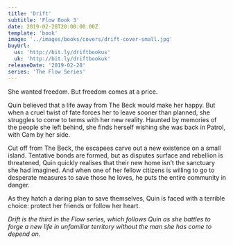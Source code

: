 ```yaml
---
title: 'Drift'
subtitle: 'Flow Book 3'
date: 2019-02-28T20:00:00.00Z
template: 'book'
image: '../images/books/covers/drift-cover-small.jpg'
buyUrl:
  us: 'http://bit.ly/driftbookus'
  uk: 'http://bit.ly/driftbookuk'
releaseDate: '2019-02-28'
series: 'The Flow Series'
---
```


She wanted freedom. But freedom comes at a price.

Quin believed that a life away from The Beck would make her happy. But when a cruel twist of fate forces her to leave sooner than planned, she struggles to come to terms with her new reality. Haunted by memories of the people she left behind, she finds herself wishing she was back in Patrol, with Cam by her side.

Cut off from The Beck, the escapees carve out a new existence on a small island. Tentative bonds are formed, but as disputes surface and rebellion is threatened, Quin quickly realises that their new home isn’t the sanctuary she had imagined. And when one of her fellow citizens is willing to go to desperate measures to save those he loves, he puts the entire community in danger.

As they hatch a daring plan to save themselves, Quin is faced with a terrible choice: protect her friends or follow her heart.

_Drift is the third in the Flow series, which follows Quin as she battles to forge a new life in unfamiliar territory without the man she has come to depend on._
